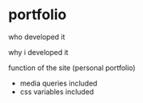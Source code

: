 # portfolio
who developed it 

why i developed it

function of the site (personal portfolio)

 - media queries included 
 - css variables included 
